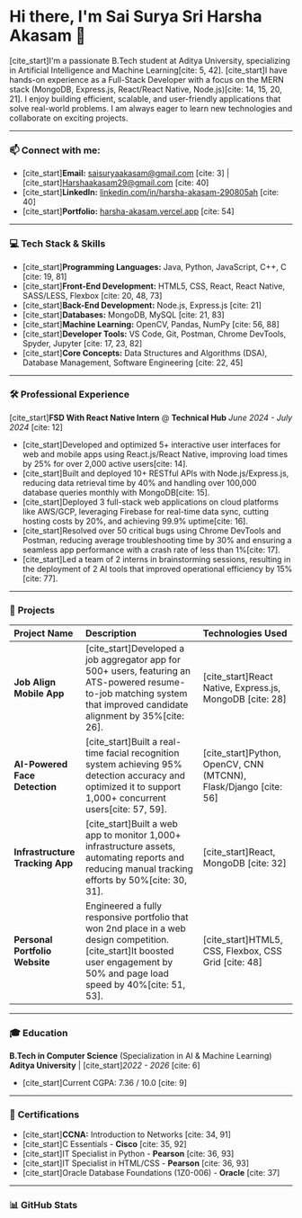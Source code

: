# Hi there, I'm Sai Surya Sri Harsha Akasam 👋

[cite_start]I'm a passionate B.Tech student at Aditya University, specializing in Artificial Intelligence and Machine Learning[cite: 5, 42]. [cite_start]I have hands-on experience as a Full-Stack Developer with a focus on the MERN stack (MongoDB, Express.js, React/React Native, Node.js)[cite: 14, 15, 20, 21]. I enjoy building efficient, scalable, and user-friendly applications that solve real-world problems. I am always eager to learn new technologies and collaborate on exciting projects.

---

### 📫 **Connect with me:**

- [cite_start]**Email:** [saisuryaakasam@gmail.com](mailto:saisuryaakasam@gmail.com) [cite: 3] | [cite_start][Harshaakasam29@gmail.com](mailto:Harshaakasam29@gmail.com) [cite: 40]
- [cite_start]**LinkedIn:** [linkedin.com/in/harsha-akasam-290805ah](https://www.linkedin.com/in/harsha-akasam-290805ah) [cite: 40]
- [cite_start]**Portfolio:** [harsha-akasam.vercel.app](https://harsha-akasam.vercel.app/) [cite: 54]

---

### 💻 **Tech Stack & Skills**

- [cite_start]**Programming Languages:** Java, Python, JavaScript, C++, C [cite: 19, 81]
- [cite_start]**Front-End Development:** HTML5, CSS, React, React Native, SASS/LESS, Flexbox [cite: 20, 48, 73]
- [cite_start]**Back-End Development:** Node.js, Express.js [cite: 21]
- [cite_start]**Databases:** MongoDB, MySQL [cite: 21, 83]
- [cite_start]**Machine Learning:** OpenCV, Pandas, NumPy [cite: 56, 88]
- [cite_start]**Developer Tools:** VS Code, Git, Postman, Chrome DevTools, Spyder, Jupyter [cite: 17, 23, 82]
- [cite_start]**Core Concepts:** Data Structures and Algorithms (DSA), Database Management, Software Engineering [cite: 22, 45]

---

### 🛠️ **Professional Experience**

[cite_start]**FSD With React Native Intern** @ **Technical Hub** *June 2024 - July 2024* [cite: 12]

- [cite_start]Developed and optimized 5+ interactive user interfaces for web and mobile apps using React.js/React Native, improving load times by 25% for over 2,000 active users[cite: 14].
- [cite_start]Built and deployed 10+ RESTful APIs with Node.js/Express.js, reducing data retrieval time by 40% and handling over 100,000 database queries monthly with MongoDB[cite: 15].
- [cite_start]Deployed 3 full-stack web applications on cloud platforms like AWS/GCP, leveraging Firebase for real-time data sync, cutting hosting costs by 20%, and achieving 99.9% uptime[cite: 16].
- [cite_start]Resolved over 50 critical bugs using Chrome DevTools and Postman, reducing average troubleshooting time by 30% and ensuring a seamless app performance with a crash rate of less than 1%[cite: 17].
- [cite_start]Led a team of 2 interns in brainstorming sessions, resulting in the deployment of 2 AI tools that improved operational efficiency by 15%[cite: 77].

---

### 🚀 **Projects**

| Project Name | Description | Technologies Used |
| :--- | :--- | :--- |
| **Job Align Mobile App** | [cite_start]Developed a job aggregator app for 500+ users, featuring an ATS-powered resume-to-job matching system that improved candidate alignment by 35%[cite: 26]. | [cite_start]React Native, Express.js, MongoDB [cite: 28] |
| **AI-Powered Face Detection** | [cite_start]Built a real-time facial recognition system achieving 95% detection accuracy and optimized it to support 1,000+ concurrent users[cite: 57, 59]. | [cite_start]Python, OpenCV, CNN (MTCNN), Flask/Django [cite: 56] |
| **Infrastructure Tracking App** | [cite_start]Built a web app to monitor 1,000+ infrastructure assets, automating reports and reducing manual tracking efforts by 50%[cite: 30, 31]. | [cite_start]React, MongoDB [cite: 32] |
| **Personal Portfolio Website** | Engineered a fully responsive portfolio that won 2nd place in a web design competition. [cite_start]It boosted user engagement by 50% and page load speed by 40%[cite: 51, 53]. | [cite_start]HTML5, CSS, Flexbox, CSS Grid [cite: 48] |

---

### 🎓 **Education**

**B.Tech in Computer Science** (Specialization in AI & Machine Learning)  
**Aditya University** | [cite_start]*2022 - 2026* [cite: 6]  
- [cite_start]Current CGPA: 7.36 / 10.0 [cite: 9]

---

### 📜 **Certifications**

- [cite_start]**CCNA:** Introduction to Networks [cite: 34, 91]
- [cite_start]C Essentials - **Cisco** [cite: 35, 92]
- [cite_start]IT Specialist in Python - **Pearson** [cite: 36, 93]
- [cite_start]IT Specialist in HTML/CSS - **Pearson** [cite: 36, 93]
- [cite_start]Oracle Database Foundations (1Z0-006) - **Oracle** [cite: 37]

---

### 📊 **GitHub Stats**
